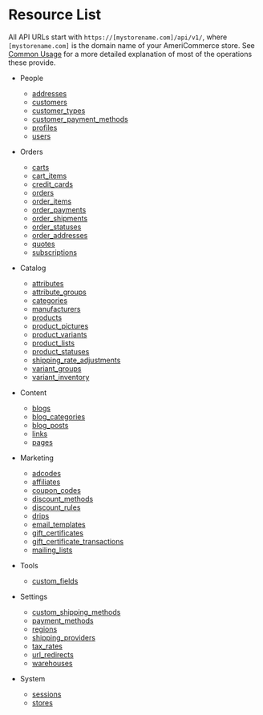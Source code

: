 [//]: # (Zendesk: 202836790)
Resource List
=============

All API URLs start with `https://[mystorename.com]/api/v1/`, where `[mystorename.com]` is the domain name of your AmeriCommerce store. See [Common Usage](common_usage.md) for a more detailed explanation of most of the operations these provide.

* People
	* [addresses](resources/addresses.md)
	* [customers](resources/customers.md)
	* [customer_types](resources/customer_types.md)
	* [customer_payment_methods](resources/customer_payment_methods.md)
	* [profiles](resources/profiles.md)
	* [users](resources/users.md)

* Orders
	* [carts](resources/carts.md)
	* [cart_items](resources/cart_items.md)
	* [credit_cards](resources/credit_cards.md)
	* [orders](resources/orders.md)
	* [order_items](resources/order_items.md)
	* [order_payments](resources/order_payments.md)
	* [order_shipments](resources/order_shipments.md)
	* [order_statuses](resources/order_statuses.md)
	* [order_addresses](resources/order_addresses.md)
	* [quotes](resources/quotes.md)
	* [subscriptions](resources/subscriptions.md)

* Catalog
	* [attributes](resources/attributes.md)
	* [attribute_groups](resources/attribute_groups.md)
	* [categories](resources/categories.md)
	* [manufacturers](resources/manufacturers.md)
	* [products](resources/products.md)
	* [product_pictures](resources/product_pictures.md)
	* [product_variants](resources/product_variants.md)
	* [product_lists](resources/product_lists.md)
	* [product_statuses](resources/product_statuses.md)
	* [shipping_rate_adjustments](resources/shipping_rate_adjustments.md)
	* [variant_groups](resources/variant_groups.md)
	* [variant_inventory](resources/variant_inventory.md)

* Content
	* [blogs](resources/blogs.md)
	* [blog_categories](resources/blog_categories.md)
	* [blog_posts](resources/blog_posts.md)
	* [links](resources/links.md)
	* [pages](resources/pages.md)

* Marketing
	* [adcodes](resources/adcodes.md)
	* [affiliates](resources/affiliates.md)
	* [coupon_codes](resources/coupon_codes.md)
	* [discount_methods](resources/discount_methods.md)
	* [discount_rules](resources/discount_rules.md)
	* [drips](resources/drips.md)
	* [email_templates](resources/email_templates.md)
	* [gift_certificates](resources/gift_certificates.md)
	* [gift_certificate_transactions](resources/gift_certificate_transactions.md)
	* [mailing_lists](resources/mailing_lists.md)

* Tools
	* [custom_fields](resources/custom_fields.md)

* Settings
	* [custom_shipping_methods](resources/custom_shipping_methods.md)	
	* [payment_methods](resources/payment_methods.md)
	* [regions](resources/regions.md)
	* [shipping_providers](resources/shipping_providers.md)
	* [tax_rates](resources/tax_rates.md)
	* [url_redirects](resources/url_redirects.md)
	* [warehouses](resources/warehouses.md)

* System
	* [sessions](resources/sessions.md)
	* [stores](resources/stores.md)